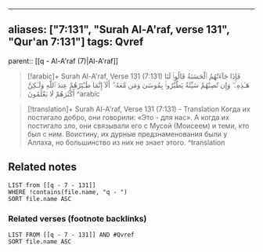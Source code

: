 
---
aliases: ["7:131", "Surah Al-A'raf, verse 131", "Qur'an 7:131"]
tags: Qvref
---

parent:: [[q - Al-A'raf (7)|Al-A'raf]]

> [!arabic]+ Surah Al-A'raf, Verse 131 (7:131)
> <span class="quran-arabic">فَإِذَا جَآءَتْهُمُ ٱلْحَسَنَةُ قَالُوا۟ لَنَا هَـٰذِهِۦ ۖ وَإِن تُصِبْهُمْ سَيِّئَةٌ يَطَّيَّرُوا۟ بِمُوسَىٰ وَمَن مَّعَهُۥٓ ۗ أَلَآ إِنَّمَا طَـٰٓئِرُهُمْ عِندَ ٱللَّهِ وَلَـٰكِنَّ أَكْثَرَهُمْ لَا يَعْلَمُونَ</span>
^arabic

> [!translation]+ Surah Al-A'raf, Verse 131 (7:131) - Translation
> Когда их постигало добро, они говорили: «Это - для нас». А когда их постигало зло, они связывали его с Мусой (Моисеем) и теми, кто был с ним. Воистину, их дурные предзнаменования были у Аллаха, но большинство из них не знает этого.
^translation



## Related notes
```dataview
LIST from [[q - 7 - 131]]
WHERE !contains(file.name, "q - ")
SORT file.name ASC
```

### Related verses (footnote backlinks)
```dataview
LIST FROM [[q - 7 - 131]] AND #Qvref
SORT file.name ASC
```

